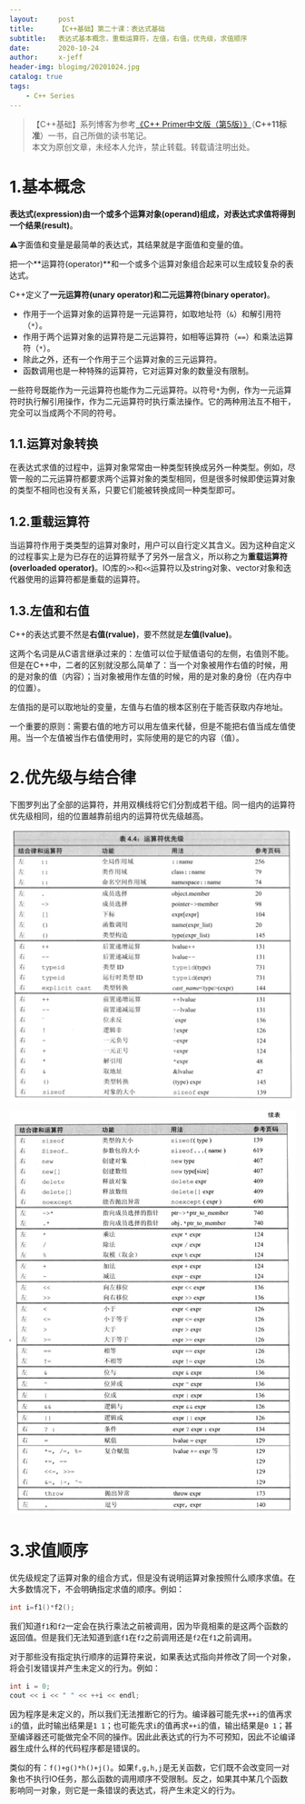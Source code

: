 ```yaml
---
layout:     post
title:      【C++基础】第二十课：表达式基础
subtitle:   表达式基本概念，重载运算符，左值，右值，优先级，求值顺序
date:       2020-10-24
author:     x-jeff
header-img: blogimg/20201024.jpg
catalog: true
tags:
    - C++ Series
---
```

>【C++基础】系列博客为参考[《C++ Primer中文版（第5版）》](https://www.phei.com.cn/module/goods/wssd_content.jsp?bookid=37655)（**C++11标准**）一书，自己所做的读书笔记。  
>本文为原创文章，未经本人允许，禁止转载。转载请注明出处。

# 1.基本概念

**表达式(expression)**由一个或多个**运算对象(operand)**组成，对表达式求值将得到一个**结果(result)**。

⚠️字面值和变量是最简单的表达式，其结果就是字面值和变量的值。

把一个**运算符(operator)**和一个或多个运算对象组合起来可以生成较复杂的表达式。

C++定义了**一元运算符(unary operator)**和**二元运算符(binary operator)**。

* 作用于一个运算对象的运算符是一元运算符，如取地址符（`&`）和解引用符（`*`）。
* 作用于两个运算对象的运算符是二元运算符，如相等运算符（`==`）和乘法运算符（`*`）。
* 除此之外，还有一个作用于三个运算对象的三元运算符。
* 函数调用也是一种特殊的运算符，它对运算对象的数量没有限制。

一些符号既能作为一元运算符也能作为二元运算符。以符号`*`为例，作为一元运算符时执行解引用操作，作为二元运算符时执行乘法操作。它的两种用法互不相干，完全可以当成两个不同的符号。

## 1.1.运算对象转换

在表达式求值的过程中，运算对象常常由一种类型转换成另外一种类型。例如，尽管一般的二元运算符都要求两个运算对象的类型相同，但是很多时候即使运算对象的类型不相同也没有关系，只要它们能被转换成同一种类型即可。

## 1.2.重载运算符

当运算符作用于类类型的运算对象时，用户可以自行定义其含义。因为这种自定义的过程事实上是为已存在的运算符赋予了另外一层含义，所以称之为**重载运算符(overloaded operator)**。IO库的`>>`和`<<`运算符以及string对象、vector对象和迭代器使用的运算符都是重载的运算符。

## 1.3.左值和右值

C++的表达式要不然是**右值(rvalue)**，要不然就是**左值(lvalue)**。

这两个名词是从C语言继承过来的：左值可以位于赋值语句的左侧，右值则不能。但是在C++中，二者的区别就没那么简单了：当一个对象被用作右值的时候，用的是对象的值（内容）；当对象被用作左值的时候，用的是对象的身份（在内存中的位置）。

左值指的是可以取地址的变量，左值与右值的根本区别在于能否获取内存地址。

一个重要的原则：需要右值的地方可以用左值来代替，但是不能把右值当成左值使用。当一个左值被当作右值使用时，实际使用的是它的内容（值）。

# 2.优先级与结合律

下图罗列出了全部的运算符，并用双横线将它们分割成若干组。同一组内的运算符优先级相同，组的位置越靠前组内的运算符优先级越高。

![](https://github.com/x-jeff/BlogImage/raw/master/CPPSeries/Lesson20/20x1.png)

![](https://github.com/x-jeff/BlogImage/raw/master/CPPSeries/Lesson20/20x2.png)

# 3.求值顺序

优先级规定了运算对象的组合方式，但是没有说明运算对象按照什么顺序求值。在大多数情况下，不会明确指定求值的顺序。例如：

```c++
int i=f1()*f2();
```

我们知道`f1`和`f2`一定会在执行乘法之前被调用，因为毕竟相乘的是这两个函数的返回值。但是我们无法知道到底`f1`在`f2`之前调用还是`f2`在`f1`之前调用。

对于那些没有指定执行顺序的运算符来说，如果表达式指向并修改了同一个对象，将会引发错误并产生未定义的行为。例如：

```c++
int i = 0;
cout << i << " " << ++i << endl;
```

因为程序是未定义的，所以我们无法推断它的行为。编译器可能先求`++i`的值再求`i`的值，此时输出结果是`1 1`；也可能先求`i`的值再求`++i`的值，输出结果是`0 1`；甚至编译器还可能做完全不同的操作。因此此表达式的行为不可预知，因此不论编译器生成什么样的代码程序都是错误的。

类似的有：`f()+g()*h()+j()`。如果`f,g,h,j`是无关函数，它们既不会改变同一对象也不执行IO任务，那么函数的调用顺序不受限制。反之，如果其中某几个函数影响同一对象，则它是一条错误的表达式，将产生未定义的行为。